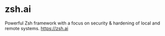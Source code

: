 # zsh.ai
Powerful Zsh framework with a focus on security &amp; hardening of local and remote systems. https://zsh.ai

